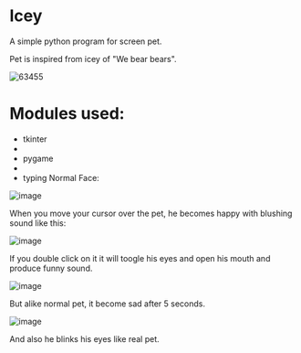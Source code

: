 # Icey
A simple python program for screen pet.

Pet is inspired from icey of "We bear bears".

![63455](https://user-images.githubusercontent.com/67326784/121695364-9ff83780-cae8-11eb-9fec-b50c62ab6a81.jpg)

# Modules used:
* tkinter
* 
* pygame
* 
* typing
Normal Face:

![image](https://user-images.githubusercontent.com/67326784/121724834-0dff2780-cb06-11eb-8b82-aea47cee8eba.png)

When you move your cursor over the pet, he becomes happy with blushing sound like this:

![image](https://user-images.githubusercontent.com/67326784/121725261-a5647a80-cb06-11eb-99f7-7263c942bbe3.png)

If you double click on it it will toogle his eyes and open his mouth and produce funny sound.

![image](https://user-images.githubusercontent.com/67326784/121725532-03915d80-cb07-11eb-99eb-90311be22765.png)

But alike normal pet, it become sad after 5 seconds.

![image](https://user-images.githubusercontent.com/67326784/121725423-e066ae00-cb06-11eb-9107-697a9e5f8205.png)

And also he blinks his eyes like real pet.
